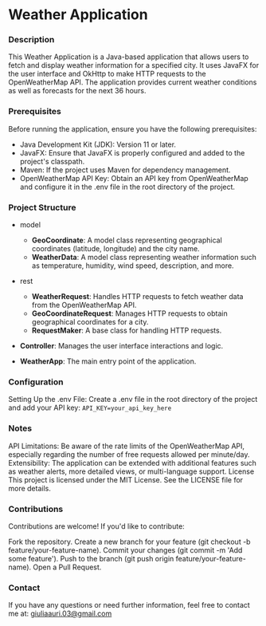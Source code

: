 # Weather Application

### Description
This Weather Application is a Java-based application that allows users to fetch and display weather information for a specified city. It uses JavaFX for the user interface and OkHttp to make HTTP requests to the OpenWeatherMap API. The application provides current weather conditions as well as forecasts for the next 36 hours.

### Prerequisites
Before running the application, ensure you have the following prerequisites:

- Java Development Kit (JDK): Version 11 or later.
- JavaFX: Ensure that JavaFX is properly configured and added to the project's classpath.
- Maven: If the project uses Maven for dependency management.
- OpenWeatherMap API Key: Obtain an API key from OpenWeatherMap and configure it in the .env file in the root directory of the project.

### Project Structure

- model
  - **GeoCoordinate**: A model class representing geographical coordinates (latitude, longitude) and the city name. 
  - **WeatherData**: A model class representing weather information such as temperature, humidity, wind speed, description, and more.

- rest
  - **WeatherRequest**: Handles HTTP requests to fetch weather data from the OpenWeatherMap API.
  - **GeoCoordinateRequest**: Manages HTTP requests to obtain geographical coordinates for a city.
  - **RequestMaker**: A base class for handling HTTP requests.
- **Controller**: Manages the user interface interactions and logic.
- **WeatherApp**: The main entry point of the application.

### Configuration
Setting Up the .env File:
Create a .env file in the root directory of the project and add your API key:
`API_KEY=your_api_key_here`

### Notes
API Limitations: Be aware of the rate limits of the OpenWeatherMap API, especially regarding the number of free requests allowed per minute/day.
Extensibility: The application can be extended with additional features such as weather alerts, more detailed views, or multi-language support.
License
This project is licensed under the MIT License. See the LICENSE file for more details.

### Contributions
Contributions are welcome! If you'd like to contribute:

Fork the repository.
Create a new branch for your feature (git checkout -b feature/your-feature-name).
Commit your changes (git commit -m 'Add some feature').
Push to the branch (git push origin feature/your-feature-name).
Open a Pull Request.

### Contact
If you have any questions or need further information, feel free to contact me at: giuliaauri.03@gmail.com